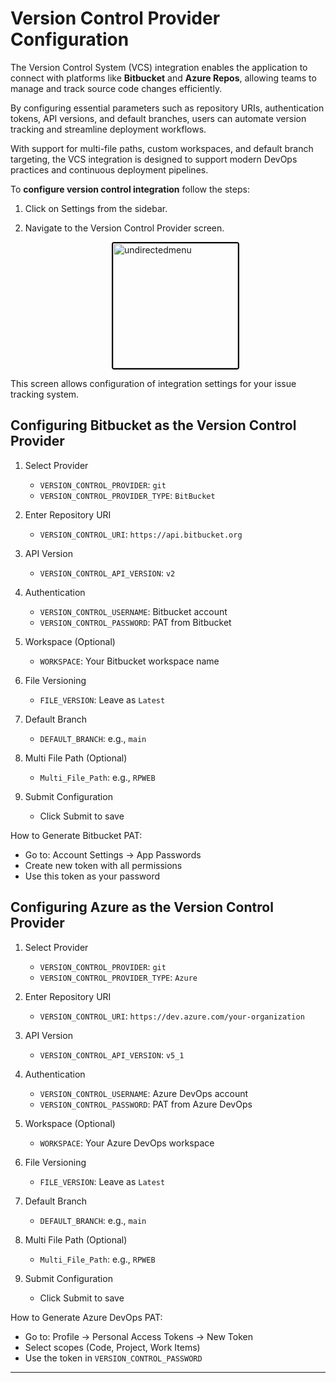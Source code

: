 # Version Control Provider Configuration
 
 The Version Control System (VCS) integration enables the application to connect with platforms like **Bitbucket** and **Azure Repos**, allowing teams to manage and track source code changes efficiently. 
 
 By configuring essential parameters such as repository URIs, authentication tokens, API versions, and default branches, users can automate version tracking and streamline deployment workflows.
 
With support for multi-file paths, custom workspaces, and default branch targeting, the VCS integration is designed to support modern DevOps practices and continuous deployment pipelines.

To **configure version control integration** follow the steps:
 
1. Click on Settings from the sidebar.
2. Navigate to the Version Control Provider screen.

    <div style="text-align: left;">
      <img src="./assets/versioncontrol.png"
       alt="undirectedmenu"
       style="height: 200px; margin: auto; display: block; cursor: zoom-in;
              border: 2px solid #000000; border-radius: 4px;"
       onclick="this.style.height='400px'; this.style.cursor='zoom-out';"
       ondblclick="this.style.height='200px'; this.style.cursor='zoom-in';">
      </div>
 
This screen allows configuration of integration settings for your issue tracking system.

## Configuring Bitbucket as the Version Control Provider
 
1. Select Provider  
   - `VERSION_CONTROL_PROVIDER`: `git`  
   - `VERSION_CONTROL_PROVIDER_TYPE`: `BitBucket`
 
2. Enter Repository URI  
   - `VERSION_CONTROL_URI`: `https://api.bitbucket.org`
 
3. API Version  
   - `VERSION_CONTROL_API_VERSION`: `v2`
 
4. Authentication  
   - `VERSION_CONTROL_USERNAME`: Bitbucket account  
   - `VERSION_CONTROL_PASSWORD`: PAT from Bitbucket
 
5. Workspace (Optional)  
   - `WORKSPACE`: Your Bitbucket workspace name
 
6. File Versioning  
   - `FILE_VERSION`: Leave as `Latest`
 
7. Default Branch  
   - `DEFAULT_BRANCH`: e.g., `main`
 
8. Multi File Path (Optional)  
   - `Multi_File_Path`: e.g., `RPWEB`
 
9. Submit Configuration  
   - Click Submit to save
 
How to Generate Bitbucket PAT:
 
- Go to: Account Settings → App Passwords
- Create new token with all permissions
- Use this token as your password
 
 
## Configuring Azure as the Version Control Provider
 
1. Select Provider  
   - `VERSION_CONTROL_PROVIDER`: `git`  
   - `VERSION_CONTROL_PROVIDER_TYPE`: `Azure`
 
2. Enter Repository URI  
   - `VERSION_CONTROL_URI`: `https://dev.azure.com/your-organization`
 
3. API Version  
   - `VERSION_CONTROL_API_VERSION`: `v5_1`
 
4. Authentication  
   - `VERSION_CONTROL_USERNAME`: Azure DevOps account  
   - `VERSION_CONTROL_PASSWORD`: PAT from Azure DevOps
 
5. Workspace (Optional)  
   - `WORKSPACE`: Your Azure DevOps workspace
 
6. File Versioning  
   - `FILE_VERSION`: Leave as `Latest`
 
7. Default Branch  
   - `DEFAULT_BRANCH`: e.g., `main`
 
8. Multi File Path (Optional)  
   - `Multi_File_Path`: e.g., `RPWEB`
 
9. Submit Configuration  
   - Click Submit to save
 
How to Generate Azure DevOps PAT:
 
- Go to: Profile → Personal Access Tokens → New Token
- Select scopes (Code, Project, Work Items)
- Use the token in `VERSION_CONTROL_PASSWORD`
 
---
<br>